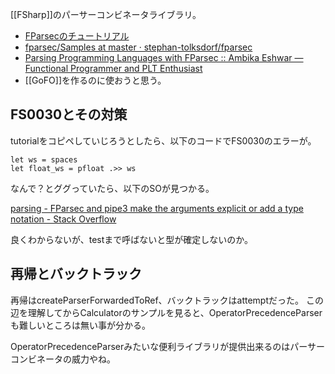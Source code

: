 [[FSharp]]のパーサーコンビネータライブラリ。

- [FParsecのチュートリアル](http://www.quanttec.com/fparsec/tutorial.html) 
- [fparsec/Samples at master · stephan-tolksdorf/fparsec](https://github.com/stephan-tolksdorf/fparsec/tree/master/Samples)
- [Parsing Programming Languages with FParsec :: Ambika Eshwar — Functional Programmer and PLT Enthusiast](https://rosalogia.me/posts/functional-parsing/)
- [[GoFO]]を作るのに使おうと思う。

## FS0030とその対策

tutorialをコピペしていじろうとしたら、以下のコードでFS0030のエラーが。

```
let ws = spaces
let float_ws = pfloat .>> ws
```

なんで？とググっていたら、以下のSOが見つかる。

[parsing - FParsec and pipe3 make the arguments explicit or add a type notation - Stack Overflow](https://stackoverflow.com/questions/54536779/fparsec-and-pipe3-make-the-arguments-explicit-or-add-a-type-notation)

良くわからないが、testまで呼ばないと型が確定しないのか。

## 再帰とバックトラック

再帰はcreateParserForwardedToRef、バックトラックはattemptだった。
この辺を理解してからCalculatorのサンプルを見ると、OperatorPrecedenceParserも難しいところは無い事が分かる。

OperatorPrecedenceParserみたいな便利ライブラリが提供出来るのはパーサーコンビネータの威力やね。